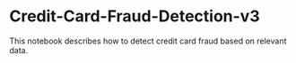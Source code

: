# Credit-Card-Fraud-Detection-v3
This notebook describes how to detect credit card fraud based on relevant data.
